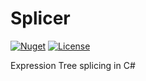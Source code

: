# Splicer

[![Nuget](https://img.shields.io/nuget/v/Nessos.Expressions.Splicer.svg)](https://www.nuget.org/packages/Nessos.Expressions.Splicer)
[![License](https://img.shields.io/badge/License-Apache%202.0-blue.svg)](https://opensource.org/licenses/Apache-2.0)

Expression Tree splicing in C#
